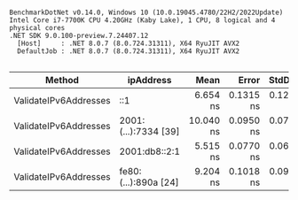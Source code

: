 ```

BenchmarkDotNet v0.14.0, Windows 10 (10.0.19045.4780/22H2/2022Update)
Intel Core i7-7700K CPU 4.20GHz (Kaby Lake), 1 CPU, 8 logical and 4 physical cores
.NET SDK 9.0.100-preview.7.24407.12
  [Host]     : .NET 8.0.7 (8.0.724.31311), X64 RyuJIT AVX2
  DefaultJob : .NET 8.0.7 (8.0.724.31311), X64 RyuJIT AVX2


```
| Method                | ipAddress            | Mean      | Error     | StdDev    | Allocated |
|---------------------- |--------------------- |----------:|----------:|----------:|----------:|
| ValidateIPv6Addresses | ::1                  |  6.654 ns | 0.1315 ns | 0.1230 ns |         - |
| ValidateIPv6Addresses | 2001:(...):7334 [39] | 10.040 ns | 0.0950 ns | 0.0794 ns |         - |
| ValidateIPv6Addresses | 2001:db8::2:1        |  5.515 ns | 0.0770 ns | 0.0643 ns |         - |
| ValidateIPv6Addresses | fe80:(...):890a [24] |  9.204 ns | 0.1018 ns | 0.0903 ns |         - |
